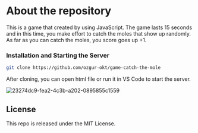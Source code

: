 # About the repository

This is a game that created by using JavaScript. The game lasts 15 seconds and in this time, you make effort to catch the moles that show up randomly. As far as you can catch the moles,
you score goes up +1.

### Installation and Starting the Server

```sh
git clone https://github.com/ozgur-okt/game-catch-the-mole
```
After cloning, you can open html file or run it in VS Code to start the server.

![23274dc9-fea2-4c3b-a202-0895855c1559](https://user-images.githubusercontent.com/73358116/147880808-073ab42d-f2dd-4b19-b257-f33d165323af.gif)

## License
This repo is released under the MIT License.
